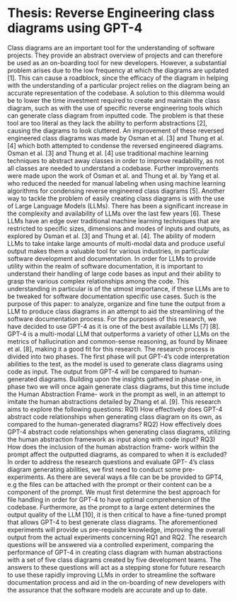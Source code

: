 # Thesis: Reverse Engineering class diagrams using GPT-4
Class diagrams are an important tool for the understanding of software
projects. They provide an abstract overview of projects and can therefore be
used as an on-boarding tool for new developers. However, a substantial problem
arises due to the low frequency at which the diagrams are updated [1]. This can
cause a roadblock, since the efficacy of the diagram in helping with the
understanding of a particular project relies on the diagram being an accurate
representation of the codebase. A solution to this dilemma would be to lower
the time investment required to create and maintain the class diagram, such as
with the use of specific reverse engineering tools which can generate class
diagram from inputted code. The problem is that these tool are too literal as
they lack the ability to perform abstractions [2], causing the diagrams to look
cluttered. An improvement of these reversed engineered class diagrams was made
by Osman et al. [3] and Thung et al. [4] which both attempted to condense the
reversed engineered diagrams. Osman et al. [3] and Thung et al. [4] use
traditional machine learning techniques to abstract away classes in order to
improve readability, as not all classes are needed to understand a codebase.
Further improvements were made upon the work of Osman et al. and Thung et al.
by Yang et al. who reduced the needed for manual labeling when using machine
learning algorithms for condensing reverse engineered class diagrams [5].
Another way to tackle the problem of easily creating class diagrams is with the
use of Large Language Models (LLMs). There has been a significant increase in
the complexity and availability of LLMs over the last few years [6]. These LLMs
have an edge over traditional machine learning techniques that are restricted
to specific sizes, dimensions and modes of inputs and outputs, as explored by
Osman et al. [3] and Thung et al. [4]. The ability of modern LLMs to take
intake large amounts of multi-modal data and produce useful output makes them a
valuable tool for various industries, in particular software development and
documentation. In order for LLMs to provide utility within the realm of
software documentation, it is important to understand their handling of large
code bases as input and their ability to grasp the various complex
relationships among the code. This understanding in particular is of the utmost
importance, if these LLMs are to be tweaked for software documentation specific
use cases. Such is the purpose of this paper: to analyze, organize and fine
tune the output from a LLM to produce class diagrams in an attempt to aid the
streamlining of the software documentation process. For the purposes of this
research, we have decided to use GPT-4 as it is one of the best available LLMs
[7] [8]. GPT-4 is a multi-modal LLM that outperforms a variety of other LLMs on
the metrics of hallucination and common-sense reasoning, as found by Minaee et
al. [8], making it a good fit for this research. The research process is
divided into two phases. The first phase will put GPT-4’s code interpretation
abilities to the test, as the model is used to generate class diagrams using
code as input. The output from GPT-4 will be compared to human- generated
diagrams. Building upon the insights gathered in phase one, in phase two we
will once again generate class diagrams, but this time include the Human
Abstraction Frame- work in the prompt as well, in an attempt to imitate the
human abstractions detailed by Zhang et al. [9]. This research aims to explore
the following questions: RQ1) How effectively does GPT-4 abstract code
relationships when generating class diagram on its own, as compared to the
human-generated diagrams? RQ2) How effectively does GPT-4 abstract code
relationships when generating class diagrams, utilizing the human abstraction
framework as input along with code input? RQ3) How does the inclusion of the
human abstraction frame- work within the prompt affect the outputted diagrams,
as compared to when it is excluded? In order to address the research questions
and evaluate GPT- 4’s class diagram generating abilities, we first need to
conduct some pre-experiments. As there are several ways a file can be be
provided to GPT4, e.g the files can be attached with the prompt or their
content can be a component of the prompt. We must first determine the best
approach for file handling in order for GPT-4 to have optimal comprehension of
the codebase. Furthermore, as the prompt to a large extent determines the
output quality of the LLM [10], it is then critical to have a fine-tuned prompt
that allows GPT-4 to best generate class diagrams. The aforementioned
experiments will provide us pre-requisite knowledge, improving the overall
output from the actual experiments concerning RQ1 and RQ2. The research
questions will be answered via a controlled experiment, comparing the
performance of GPT-4 in creating class diagram with human abstractions with a
set of five class diagrams created by five development teams. The answers to
these questions will act as a stepping stone for future research to use these
rapidly improving LLMs in order to streamline the software documentation
process and aid in the on-boarding of new developers with the assurance that
the software models are accurate and up to date.
